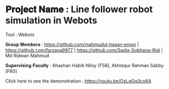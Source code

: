# 𝐏𝐫𝐨𝐣𝐞𝐜𝐭 𝐍𝐚𝐦𝐞 : Line follower robot simulation in Webots

Tool : Webots

𝐆𝐫𝐨𝐮𝐩 𝐌𝐞𝐦𝐛𝐞𝐫𝐬 : https://github.com/mahmudul-hasan-emon | https://github.com/farzana9977 | https://github.com/Sadia-Sobhana-Ridi | Md Ridwan Mahmud

𝐒𝐮𝐩𝐞𝐫𝐯𝐢𝐬𝐢𝐧𝐠 𝐅𝐚𝐜𝐮𝐥𝐭𝐲 : Ahashan Habib Niloy [F58], Akhlaqur Rahman Sabby [F60]

Click here to see the demonstration : https://youtu.be/OsLqGq3co6A
